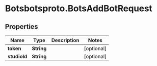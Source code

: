 # Botsbotsproto.BotsAddBotRequest

## Properties
Name | Type | Description | Notes
------------ | ------------- | ------------- | -------------
**token** | **String** |  | [optional] 
**studioId** | **String** |  | [optional] 
